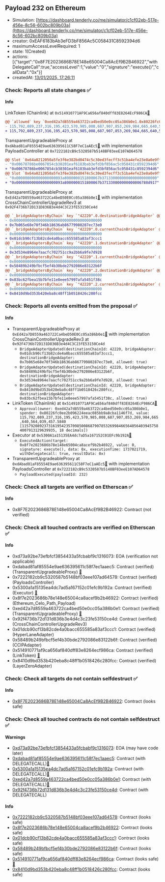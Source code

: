 ## Payload 232 on Ethereum

- Simulation: [https://dashboard.tenderly.co/me/simulator/c1cf02eb-517e-456e-8c56-602bc809b03a](https://dashboard.tenderly.co/me/simulator/c1cf02eb-517e-456e-8c56-602bc809b03a)
- creator: 0xEAF6183bAb3eFD3bF856Ac5C058431C8592394d6
- maximumAccessLevelRequired: 1
- state: 1(Created)
- actions: [{"target":"0x8F7E2023686B78E148e65004Ca8AcEf9B2B46922","withDelegateCall":true,"accessLevel":1,"value":"0","signature":"execute()","callData":"0x"}]
- createdAt: [13/01/2025, 17:26:11](https://etherscan.io/tx/0x752928c11f3e73ce0917abdcfc4e2b421ebd9ef1352d637abc48ea905b209f01)

### Check: Reports all state changes :white_check_mark:

#### Info


LinkToken (Chainlink) at `0x514910771AF9Ca656af840dff83E8264EcF986CA`[:ghost:](https://github.com/bgd-labs/aave-address-book "AaveV2Ethereum.ASSETS.LINK.UNDERLYING, AaveV3Ethereum.ASSETS.LINK.UNDERLYING")
```diff
@@ `allowed` key `0xed42a7d8559a463722ca4bed50e0cc05a386b0e1.0x80226fc0ee2b096224eeac085bb9a8cba1146f7d` @@
- 115,792,089,237,316,195,423,570,985,008,687,907,853,269,984,665,640,564,039,447.0106 [115792089237316195423570985008687907853269984665640564039447010671522283003646, 18 decimals]
+ 115,792,089,237,316,195,423,570,985,008,687,907,853,269,984,665,640,564,039,457.5840 [115792089237316195423570985008687907853269984665640564039457584007913129639935, 18 decimals]
```

TransparentUpgradeableProxy at `0xdAbad81aF85554E9ae636395611C58F7eC1aAEc5`[:ghost:](https://github.com/bgd-labs/aave-address-book "GovernanceV3Ethereum.PAYLOADS_CONTROLLER") with implementation PayloadsController at `0x7222182cB9c5320587b5148BF03eeE107AD64578`
```diff
@@ Slot `0x64a0212050a5fe3f6e382bd0474c5c30ed3fecff3c51ba4efe23e8a0e9ffc4f6` @@
- "0x00678786be0067854cb30201eaf6183bab3efd3bf856ac5c058431c8592394d6"
+ "0x00678786be0067854cb30301eaf6183bab3efd3bf856ac5c058431c8592394d6"
@@ Slot `0x64a0212050a5fe3f6e382bd0474c5c30ed3fecff3c51ba4efe23e8a0e9ffc4f7` @@
- "0x000000000000000000093a8000000151800067b3713300000000000000000000"
+ "0x000000000000000000093a8000000151800067b371330000000000006788d917"
```

TransparentUpgradeableProxy at `0xEd42a7D8559a463722Ca4beD50E0Cc05a386b0e1`[:ghost:](https://github.com/bgd-labs/aave-address-book "GovernanceV3Ethereum.CROSS_CHAIN_CONTROLLER") with implementation CrossChainControllerUpgradeRev3 at `0x92F4736b72D131D836B3e4d4C3C23fE53150Ce4d`
```diff
@@ `_bridgeAdaptersByChain` key `"42220".0.destinationBridgeAdapter` @@
- 0x0000000000000000000000000000000000000000
+ 0x7b065e68e70f346b18636ab86779980287ec73e0
@@ `_bridgeAdaptersByChain` key `"42220".0.currentChainBridgeAdapter` @@
- 0x0000000000000000000000000000000000000000
+ 0x01dcb90cf13b82cde4a0bacc655585a83af3ccc1
@@ `_bridgeAdaptersByChain` key `"42220".1.destinationBridgeAdapter` @@
- 0x0000000000000000000000000000000000000000
+ 0x3d534e8964e7aacfc702751cc9a2bb6a9fe7d928
@@ `_bridgeAdaptersByChain` key `"42220".1.currentChainBridgeAdapter` @@
- 0x0000000000000000000000000000000000000000
+ 0x58489b249bfbcf5ef4b30bde2792086e83122b6f
@@ `_bridgeAdaptersByChain` key `"42220".2.destinationBridgeAdapter` @@
- 0x0000000000000000000000000000000000000000
+ 0x83bc62fbea15b7bfe11e8eee57997afa5451f38c
@@ `_bridgeAdaptersByChain` key `"42220".2.currentChainBridgeAdapter` @@
- 0x0000000000000000000000000000000000000000
+ 0x8410d9bd353b420eba8c48ff1b0518426c280fcc
```


### Check: Reports all events emitted from the proposal :white_check_mark:

#### Info

- TransparentUpgradeableProxy at `0xEd42a7D8559a463722Ca4beD50E0Cc05a386b0e1`[:ghost:](https://github.com/bgd-labs/aave-address-book "GovernanceV3Ethereum.CROSS_CHAIN_CONTROLLER") with implementation CrossChainControllerUpgradeRev3 at `0x92F4736b72D131D836B3e4d4C3C23fE53150Ce4d`
  - `BridgeAdapterUpdated(destinationChainId: 42220, bridgeAdapter: 0x01dcb90cf13b82cde4a0bacc655585a83af3ccc1, destinationBridgeAdapter: 0x7b065e68e70f346b18636ab86779980287ec73e0, allowed: true)`
  - `BridgeAdapterUpdated(destinationChainId: 42220, bridgeAdapter: 0x58489b249bfbcf5ef4b30bde2792086e83122b6f, destinationBridgeAdapter: 0x3d534e8964e7aacfc702751cc9a2bb6a9fe7d928, allowed: true)`
  - `BridgeAdapterUpdated(destinationChainId: 42220, bridgeAdapter: 0x8410d9bd353b420eba8c48ff1b0518426c280fcc, destinationBridgeAdapter: 0x83bc62fbea15b7bfe11e8eee57997afa5451f38c, allowed: true)`
- LinkToken (Chainlink) at `0x514910771AF9Ca656af840dff83E8264EcF986CA`[:ghost:](https://github.com/bgd-labs/aave-address-book "AaveV2Ethereum.ASSETS.LINK.UNDERLYING, AaveV3Ethereum.ASSETS.LINK.UNDERLYING")
  - `Approval(owner: 0xed42a7d8559a463722ca4bed50e0cc05a386b0e1, spender: 0x80226fc0ee2b096224eeac085bb9a8cba1146f7d, value: 115,792,089,237,316,195,423,570,985,008,687,907,853,269,984,665,640,564,039,457.5840 [115792089237316195423570985008687907853269984665640564039457584007913129639935, 18 decimals])`
- Executor at `0x5300A1a15135EA4dc7aD5a167152C01EFc9b192A`[:ghost:](https://github.com/bgd-labs/aave-address-book "AaveV2Ethereum.POOL_ADMIN, AaveV2EthereumAMM.POOL_ADMIN, AaveV3Ethereum.ACL_ADMIN, AaveV3EthereumEtherFi.ACL_ADMIN, AaveV3EthereumLido.ACL_ADMIN, GovernanceV3Ethereum.EXECUTOR_LVL_1")
  - `ExecutedAction(target: 0x8f7e2023686b78e148e65004ca8acef9b2b46922, value: 0, signature: execute(), data: 0x, executionTime: 1737021719, withDelegatecall: true, resultData: 0x)`
- TransparentUpgradeableProxy at `0xdAbad81aF85554E9ae636395611C58F7eC1aAEc5`[:ghost:](https://github.com/bgd-labs/aave-address-book "GovernanceV3Ethereum.PAYLOADS_CONTROLLER") with implementation PayloadsController at `0x7222182cB9c5320587b5148BF03eeE107AD64578`
  - `PayloadExecuted(payloadId: 232)`

### Check: Check all targets are verified on Etherscan :white_check_mark:

#### Info

- 0x8F7E2023686B78E148e65004Ca8AcEf9B2B46922: Contract (not verified) 

### Check: Check all touched contracts are verified on Etherscan :white_check_mark:

#### Info

- 0xd73a92be73efbfcf3854433a5fcbabf9c1316073: EOA (verification not applicable)
- 0xdabad81af85554e9ae636395611c58f7ec1aaec5: Contract (verified) (TransparentUpgradeableProxy) [:ghost:](https://github.com/bgd-labs/aave-address-book "GovernanceV3Ethereum.PAYLOADS_CONTROLLER")
- 0x7222182cb9c5320587b5148bf03eee107ad64578: Contract (verified) (PayloadsController) 
- 0x5300a1a15135ea4dc7ad5a167152c01efc9b192a: Contract (verified) (Executor) [:ghost:](https://github.com/bgd-labs/aave-address-book "AaveV2Ethereum.POOL_ADMIN, AaveV2EthereumAMM.POOL_ADMIN, AaveV3Ethereum.ACL_ADMIN, AaveV3EthereumEtherFi.ACL_ADMIN, AaveV3EthereumLido.ACL_ADMIN, GovernanceV3Ethereum.EXECUTOR_LVL_1")
- 0x8f7e2023686b78e148e65004ca8acef9b2b46922: Contract (verified) (Ethereum_Celo_Path_Payload) 
- 0xed42a7d8559a463722ca4bed50e0cc05a386b0e1: Contract (verified) (TransparentUpgradeableProxy) [:ghost:](https://github.com/bgd-labs/aave-address-book "GovernanceV3Ethereum.CROSS_CHAIN_CONTROLLER")
- 0x92f4736b72d131d836b3e4d4c3c23fe53150ce4d: Contract (verified) (CrossChainControllerUpgradeRev3) 
- 0x01dcb90cf13b82cde4a0bacc655585a83af3ccc1: Contract (verified) (HyperLaneAdapter) 
- 0x58489b249bfbcf5ef4b30bde2792086e83122b6f: Contract (verified) (CCIPAdapter) 
- 0x514910771af9ca656af840dff83e8264ecf986ca: Contract (verified) (LinkToken) [:ghost:](https://github.com/bgd-labs/aave-address-book "AaveV2Ethereum.ASSETS.LINK.UNDERLYING, AaveV3Ethereum.ASSETS.LINK.UNDERLYING")
- 0x8410d9bd353b420eba8c48ff1b0518426c280fcc: Contract (verified) (LayerZeroAdapter) 

### Check: Check all targets do not contain selfdestruct :white_check_mark:

#### Info

- [0x8F7E2023686B78E148e65004Ca8AcEf9B2B46922](https://etherscan.io/address/0x8F7E2023686B78E148e65004Ca8AcEf9B2B46922): Contract (looks safe)

### Check: Check all touched contracts do not contain selfdestruct :white_check_mark:

#### Warnings

- [0xd73a92be73efbfcf3854433a5fcbabf9c1316073](https://etherscan.io/address/0xd73a92be73efbfcf3854433a5fcbabf9c1316073): EOA (may have code later)
- [0xdabad81af85554e9ae636395611c58f7ec1aaec5](https://etherscan.io/address/0xdabad81af85554e9ae636395611c58f7ec1aaec5): Contract (with DELEGATECALL)[:ghost:](https://github.com/bgd-labs/aave-address-book "GovernanceV3Ethereum.PAYLOADS_CONTROLLER")
- [0x5300a1a15135ea4dc7ad5a167152c01efc9b192a](https://etherscan.io/address/0x5300a1a15135ea4dc7ad5a167152c01efc9b192a): Contract (with DELEGATECALL)[:ghost:](https://github.com/bgd-labs/aave-address-book "AaveV2Ethereum.POOL_ADMIN, AaveV2EthereumAMM.POOL_ADMIN, AaveV3Ethereum.ACL_ADMIN, AaveV3EthereumEtherFi.ACL_ADMIN, AaveV3EthereumLido.ACL_ADMIN, GovernanceV3Ethereum.EXECUTOR_LVL_1")
- [0xed42a7d8559a463722ca4bed50e0cc05a386b0e1](https://etherscan.io/address/0xed42a7d8559a463722ca4bed50e0cc05a386b0e1): Contract (with DELEGATECALL)[:ghost:](https://github.com/bgd-labs/aave-address-book "GovernanceV3Ethereum.CROSS_CHAIN_CONTROLLER")
- [0x92f4736b72d131d836b3e4d4c3c23fe53150ce4d](https://etherscan.io/address/0x92f4736b72d131d836b3e4d4c3c23fe53150ce4d): Contract (with DELEGATECALL)

#### Info

- [0x7222182cb9c5320587b5148bf03eee107ad64578](https://etherscan.io/address/0x7222182cb9c5320587b5148bf03eee107ad64578): Contract (looks safe)
- [0x8f7e2023686b78e148e65004ca8acef9b2b46922](https://etherscan.io/address/0x8f7e2023686b78e148e65004ca8acef9b2b46922): Contract (looks safe)
- [0x01dcb90cf13b82cde4a0bacc655585a83af3ccc1](https://etherscan.io/address/0x01dcb90cf13b82cde4a0bacc655585a83af3ccc1): Contract (looks safe)
- [0x58489b249bfbcf5ef4b30bde2792086e83122b6f](https://etherscan.io/address/0x58489b249bfbcf5ef4b30bde2792086e83122b6f): Contract (looks safe)
- [0x514910771af9ca656af840dff83e8264ecf986ca](https://etherscan.io/address/0x514910771af9ca656af840dff83e8264ecf986ca): Contract (looks safe)[:ghost:](https://github.com/bgd-labs/aave-address-book "AaveV2Ethereum.ASSETS.LINK.UNDERLYING, AaveV3Ethereum.ASSETS.LINK.UNDERLYING")
- [0x8410d9bd353b420eba8c48ff1b0518426c280fcc](https://etherscan.io/address/0x8410d9bd353b420eba8c48ff1b0518426c280fcc): Contract (looks safe)

